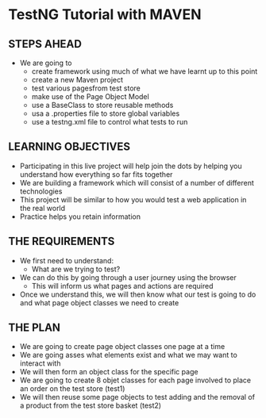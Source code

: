 # TestNG Tutorial with MAVEN

## STEPS AHEAD

- We are going to 
	- create framework using much of what we have learnt up to this point
	- create a new Maven project
	- test various pagesfrom test store
	- make use of the Page Object Model
	- use a BaseClass to store reusable methods
	- usa a .properties file to store global variables
	- use a testng.xml file to control what tests to run

## LEARNING OBJECTIVES
- Participating in this live project will help join the dots by helping you understand how everything so far fits together
- We are building a framework which will consist of a number of different technologies
- This project will be similar to how you would test a web application in the real world
- Practice helps you retain information

## THE REQUIREMENTS
- We first need to understand:
	- What are we trying to test?
- We can do this by going through a user journey using the browser
	- This will inform us what pages and actions are required
- Once we understand this, we will then know what our test is going to do and what page object classes we need to create

## THE PLAN
- We are going to create page object classes one page at a time
- We are going asses what elements exist and what we may want to interact with
- We will then form an object class for the specific page
- We are going to create 8 objet classes for each page involved to place an order on the test store (test1)
- We will then reuse some page objects to test adding and the removal of a product from the test store basket (test2)
